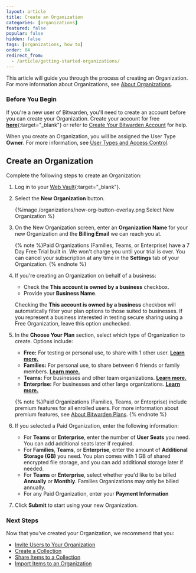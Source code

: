 ```yaml
---
layout: article
title: Create an Organization
categories: [organizations]
featured: false
popular: false
hidden: false
tags: [organizations, how to]
order: 04
redirect_from:
  - /article/getting-started-organizations/
---
```


This article will guide you through the process of creating an Organization. For more information about Organizations, see [About Organizations](https://bitwarden.com/help/article/about-organizations).

### Before You Begin

If you're a new user of Bitwarden, you'll need to create an account before you can create your Organization. Create your account for free [**here**](https://vault.bitwarden.com/#/register){:target="\_blank"} or refer to [Create Your Bitwarden Account](https://bitwarden.com/help/article/create-bitwarden-account/) for help.

When you create an Organization, you will be assigned the User Type **Owner**. For more information, see [User Types and Access Control](https://bitwarden.com/help/article/user-types-access-control/).

## Create an Organization

Complete the following steps to create an Organization:

1. Log in to your [Web Vault](https://vault.bitwarden.com){:target="\_blank"}.
2. Select the **New Organization** button.

   {%image /organizations/new-org-button-overlay.png Select New Organization %}
3. On the New Organization screen, enter an **Organization Name** for your new Organization and the **Billing Email** we can reach you at.

    {% note %}Paid Organizations (Families, Teams, or Enterprise) have a 7 Day Free Trial built in. We won't charge you until your trial is over. You can cancel your subscription at any time in the **Settings** tab of your Organization.
    {% endnote %}
4. If you're creating an Organization on behalf of a business:
   - Check the **This account is owned by a business** checkbox.
   - Provide your **Business Name**.

   Checking the **This account is owned by a business** checkbox will automatically filter your plan options to those suited to businesses. If you represent a business interested in testing secure sharing using a Free Organization, leave this option unchecked.
5. In the **Choose Your Plan** section, select which type of Organization to create. Options include:
   - **Free:** For testing or personal use, to share with 1 other user. [**Learn more.**](https://bitwarden.com/help/article/about-bitwarden-plans/#free-organizations)
   - **Families:** For personal use, to share between 6 friends or family members. [**Learn more.**](https://bitwarden.com/help/article/about-bitwarden-plans/#families-organizations)
   - **Teams:** For businesses and other team organizations. [**Learn more.**](https://bitwarden.com/help/article/about-bitwarden-plans/#teams-organizations)
   - **Enterprise:** For businesses and other large organizations. [**Learn more.**](https://bitwarden.com/help/article/about-bitwarden-plans/#enterprise-organizations)

   {% note %}Paid Organizations (Families, Teams, or Enterprise) include premium features for all enrolled users. For more information about premium features, see [About Bitwarden Plans](https://bitwarden.com/help/article/about-bitwarden-plans/#compare-the-plans).
   {% endnote %}
6. If you selected a Paid Organization, enter the following information:
   - For **Teams** or **Enterprise**, enter the number of **User Seats** you need. You can add additional seats later if required.
   - For **Families**, **Teams**, or **Enterprise**, enter the amount of **Additional Storage (GB)** you need. You plan comes with 1 GB of shared encrypted file storage, and you can add additional storage later if needed.
   - For **Teams** or **Enterprise**, select whether you'd like to be billed **Annually** or **Monthly**. Families Organizations may only be billed annually.
   - For any Paid Organization, enter your **Payment Information**
7. Click **Submit** to start using your new Organization.

### Next Steps

Now that you've created your Organization, we recommend that you:

- [Invite Users to Your Organization](https://bitwarden.com/help/article/managing-users)
- [Create a Collection](https://bitwarden.com/help/article/create-collections/)
- [Share Items to a Collection](https://bitwarden.com/help/article/share-to-a-collection/)
- [Import Items to an Organization](https://bitwarden.com/help/article/import-to-org/)
